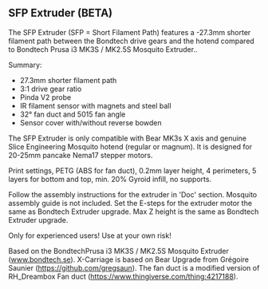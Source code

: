 ## SFP Extruder (BETA)

The SFP Extruder (SFP = Short Filament Path) features a -27.3mm shorter filament path between the Bondtech drive gears and the hotend compared to Bondtech Prusa i3 MK3S / MK2.5S Mosquito Extruder..

Summary:
- 27.3mm shorter filament path 
- 3:1 drive gear ratio 
- Pinda V2 probe
- IR filament sensor with magnets and steel ball
- 32° fan duct and 5015 fan angle
- Sensor cover with/without reverse bowden

The SFP Extruder is only compatible with Bear MK3s X axis and genuine Slice Engineering Mosquito hotend (regular or magnum).
It is designed for 20-25mm pancake Nema17 stepper motors.

Print settings, PETG (ABS for fan duct), 0.2mm layer height, 4 perimeters, 5 layers for bottom and top, min. 20% Gyroid infill, no supports.

Follow the assembly instructions for the extruder in 'Doc' section. Mosquito assembly guide is not included. Set the E-steps for the extruder motor the same as Bondtech Extruder upgrade.
Max Z height is the same as Bondtech Extruder upgrade.

Only for experienced users! Use at your own risk!


Based on the BondtechPrusa i3 MK3S / MK2.5S Mosquito Extruder  (www.bondtech.se).
X-Carriage is based on Bear Upgrade from Grégoire Saunier (https://github.com/gregsaun).
The fan duct is a modified version of RH_Dreambox Fan duct (https://www.thingiverse.com/thing:4217188).
